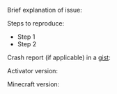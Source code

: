 Brief explanation of issue:

Steps to reproduce:
- Step 1
- Step 2

Crash report (if applicable) in a [gist](https://gist.gitub.com):

Activator version:

Minecraft version:

